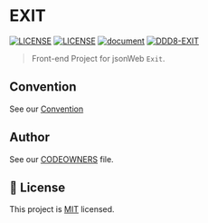 <h1>EXIT</h1>   

[![LICENSE](https://img.shields.io/badge/version-1.0-blue.svg?cacheSeconds=2592000)](https://www.spaceone.org/docs/guides) 
[![LICENSE](https://img.shields.io/badge/License-MIT-yellow.svg)]() 
[![document](https://img.shields.io/badge/documentation-yes-brightgreen.svg)]()
[![DDD8-EXIT](https://img.shields.io/endpoint?url=https://cloud.cypress.io/badge/detailed/vbwwaz/main&style=flat&logo=cypress)](https://cloud.cypress.io/projects/vbwwaz/runs)

> Front-end Project for jsonWeb `Exit`.
> <br>

## Convention

See our [Convention](https://github.com/DDD-Community/jsonWeb-front/wiki/convention)

## Author

See our [CODEOWNERS](./.github/CODEOWNERS) file.

## 📝 License

This project is [MIT](https://www.apache.org/licenses/MIT) licensed.
